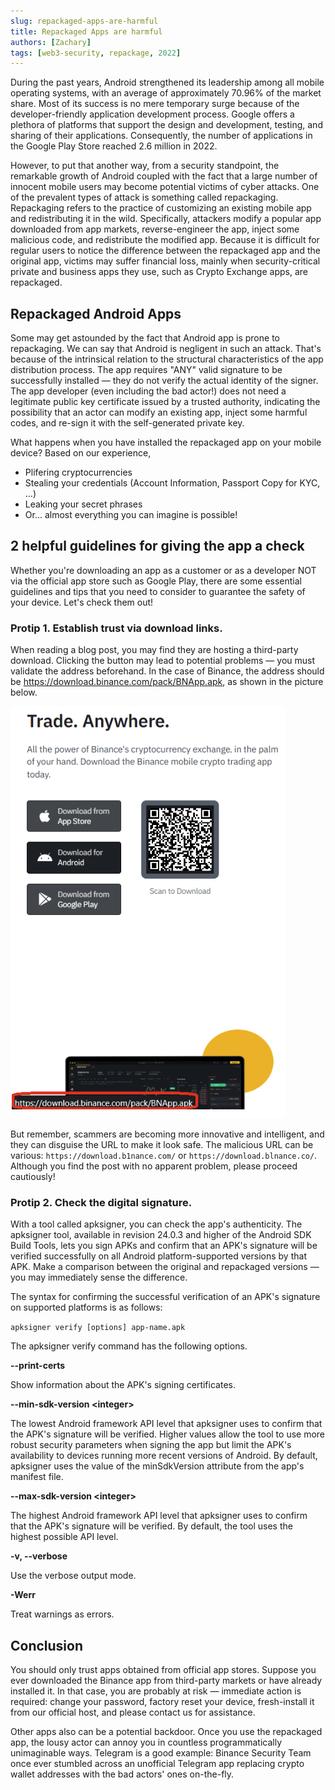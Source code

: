 ```yaml
---
slug: repackaged-apps-are-harmful
title: Repackaged Apps are harmful
authors: [Zachary]
tags: [web3-security, repackage, 2022]
---
```


During the past years, Android strengthened its leadership among all mobile operating systems, with an average of approximately 70.96% of the market share. Most of its success is no mere temporary surge because of the developer-friendly application development process. Google offers a plethora of platforms that support the design and development, testing, and sharing of their applications. Consequently, the number of applications in the Google Play Store reached 2.6 million in 2022. 

However, to put that another way, from a security standpoint, the remarkable growth of Android coupled with the fact that a large number of innocent mobile users may become potential victims of cyber attacks. One of the prevalent types of attack is something called repackaging. Repackaging refers to the practice of customizing an existing mobile app and redistributing it in the wild. Specifically, attackers modify a popular app downloaded from app markets, reverse-engineer the app, inject some malicious code, and redistribute the modified app. Because it is difficult for regular users to notice the difference between the repackaged app and the original app, victims may suffer financial loss, mainly when security-critical private and business apps they use, such as Crypto Exchange apps, are repackaged.

## Repackaged Android Apps

Some may get astounded by the fact that Android app is prone to repackaging. We can say that Android is negligent in such an attack. That's because of the intrinsical relation to the structural characteristics of the app distribution process. The app requires "ANY" valid signature to be successfully installed — they do not verify the actual identity of the signer. The app developer (even including the bad actor!) does not need a legitimate public key certificate issued by a trusted authority, indicating the possibility that an actor can modify an existing app, inject some harmful codes, and re-sign it with the self-generated private key. 





What happens when you have installed the repackaged app on your mobile device? Based on our experience,

- Plifering cryptocurrencies
- Stealing your credentials (Account Information, Passport Copy for KYC, ...)
- Leaking your secret phrases
- Or... almost everything you can imagine is possible!

## 2 helpful guidelines for giving the app a check

Whether you're downloading an app as a customer or as a developer NOT via the official app store such as Google Play, there are some essential guidelines and tips that you need to consider to guarantee the safety of your device. Let's check them out!

### Protip 1. Establish trust via download links.

When reading a blog post, you may find they are hosting a third-party download. Clicking the button may lead to potential problems — you must validate the address beforehand. In the case of Binance, the address should be https://download.binance.com/pack/BNApp.apk, as shown in the picture below.

![IMG-1](./1.png)

But remember, scammers are becoming more innovative and intelligent, and they can disguise the URL to make it look safe. The malicious URL can be various: `https://download.b1nance.com/` or `https://download.blnance.co/`. Although you find the post with no apparent problem, please proceed cautiously!

### Protip 2. Check the digital signature.

With a tool called apksigner, you can check the app's authenticity. The apksigner tool, available in revision 24.0.3 and higher of the Android SDK Build Tools, lets you sign APKs and confirm that an APK's signature will be verified successfully on all Android platform-supported versions by that APK. Make a comparison between the original and repackaged versions — you may immediately sense the difference.

The syntax for confirming the successful verification of an APK's signature on supported platforms is as follows:

`apksigner verify [options] app-name.apk`

The apksigner verify command has the following options.

**--print-certs**

Show information about the APK's signing certificates.

**--min-sdk-version \<integer\>**

The lowest Android framework API level that apksigner uses to confirm that the APK's signature will be verified. Higher values allow the tool to use more robust security parameters when signing the app but limit the APK's availability to devices running more recent versions of Android. By default, apksigner uses the value of the minSdkVersion attribute from the app's manifest file.

**--max-sdk-version \<integer\>**

The highest Android framework API level that apksigner uses to confirm that the APK's signature will be verified. By default, the tool uses the highest possible API level.

**-v, --verbose**

Use the verbose output mode.

**-Werr**

Treat warnings as errors.

## Conclusion

You should only trust apps obtained from official app stores. Suppose you ever downloaded the Binance app from third-party markets or have already installed it. In that case, you are probably at risk — immediate action is required: change your password, factory reset your device, fresh-install it from our official host, and please contact us for assistance.

Other apps also can be a potential backdoor. Once you use the repackaged app, the lousy actor can annoy you in countless programmatically unimaginable ways. Telegram is a good example: Binance Security Team once ever stumbled across an unofficial Telegram app replacing crypto wallet addresses with the bad actors' ones on-the-fly.
